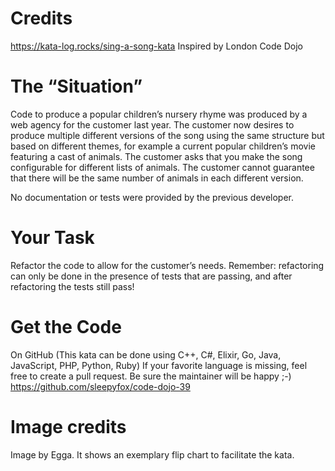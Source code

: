 # Credits
https://kata-log.rocks/sing-a-song-kata
Inspired by London Code Dojo

# The “Situation”
Code to produce a popular children’s nursery rhyme was produced by a web agency for the customer last year. The customer now desires to produce multiple different versions of the song using the same structure but based on different themes, for example a current popular children’s movie featuring a cast of animals. The customer asks that you make the song configurable for different lists of animals. The customer cannot guarantee that there will be the same number of animals in each different version.

No documentation or tests were provided by the previous developer.

# Your Task
Refactor the code to allow for the customer’s needs. Remember: refactoring can only be done in the presence of tests that are passing, and after refactoring the tests still pass!

# Get the Code
On GitHub (This kata can be done using C++, C#, Elixir, Go, Java, JavaScript, PHP, Python, Ruby) If your favorite language is missing, feel free to create a pull request. Be sure the maintainer will be happy ;-)
https://github.com/sleepyfox/code-dojo-39

# Image credits
Image by Egga. It shows an exemplary flip chart to facilitate the kata.
